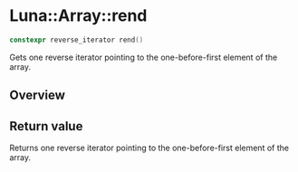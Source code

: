 # Luna::Array::rend

```c++
constexpr reverse_iterator rend()
```

Gets one reverse iterator pointing to the one-before-first element of the array. 

## Overview


## Return value
Returns one reverse iterator pointing to the one-before-first element of the array. 

